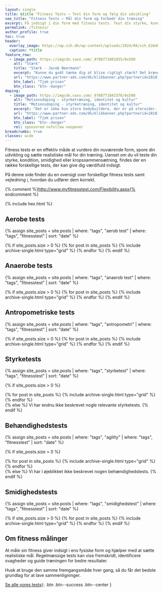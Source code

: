 ```yaml
---
layout: single
title: &title "Fitness Tests – Test din form og følg din udvikling"
seo_title: "Fitness Tests – Mål din form og forbedr din træning"
excerpt: Få indsigt i din form med fitness tests. Test din styrke, kondition og smidighed, og følg din udvikling over tid. Find vejledninger og testmetoder her.
permalink: /fitness/
author_profile: true
toc: true
header:
  overlay_image: https://wp.vih.dk/wp-content/uploads/2024/04/vih_62A4833_web-1-2048x1366.jpg
  caption: *title
feature_row:
  - image_path: https://imgcdn.saxo.com/_9788771801835/0x500
    alt: "Stærk"
    title: "Stærk - Jacob Beermann"
    excerpt: "Kunne du godt tænke dig at blive rigtigt stærk? Det kræver den rette hjælp, og den kan du heldigvis få af Jacob Beermann med bogen \"Stærk\". Her får du en god og grundig introduktion til hvordan man styrketræner bedst."
    url: "https://www.partner-ads.com/dk/klikbanner.php?partnerid=28187&bannerid=43264&htmlurl=https://www.saxo.com/dk/staerk_jacob-beermann_haeftet_9788771801835"
    btn_label: "Tjek prisen"
    btn_class: "btn--danger"
doping:
  - image_path: https://imgcdn.saxo.com/_9788771843378/0x500
    alt: "Motionsdoping - styrketræning, identitet og kultur"
    title: "Motionsdoping - styrketræning, identitet og kultur"
    excerpt: "Det er ikke kun store bodybuildere, der er på steroider. Også helt almindelige unge mænd kombinerer styrke­træning i fitnesscentret med brug af doping."
    url: "https://www.partner-ads.com/dk/klikbanner.php?partnerid=28187&bannerid=43264&htmlurl=https://www.saxo.com/dk/motionsdoping_ask-vest-christiansen_haeftet_9788771843378"
    btn_label: "Tjek prisen"
    btn_class: "btn--danger"
    rel: sponsored nofollow noopener
breadcrumbs: true
classes: wide
---
```


Fitness tests er en effektiv måde at vurdere din nuværende form, spore din udvikling og sætte realistiske mål for din træning. Uanset om du vil teste din styrke, kondition, smidighed eller kropssammensætning, findes der en række forskellige tests, der kan give dig værdifuld indsigt.

På denne side finder du en oversigt over forskellige fitness tests samt vejledning i, hvordan du udfører dem korrekt.

{% comment %}http://www.myfitnesstest.com/Flexibility.aspx{% endcomment %}

{% include hex.html %}

## Aerobe tests

{% assign site_posts = site.posts | where: "tags", "aerob test" | where: "tags", "fitnesstest" | sort: "date" %}

<div class="feature__wrapper">

{% if site_posts.size > 0 %}
  {% for post in site_posts %}
    {% include archive-single.html type="grid" %}
  {% endfor %}
{% endif %}

</div>

## Anaerobe tests

{% assign site_posts = site.posts | where: "tags", "anaerob test" | where: "tags", "fitnesstest" | sort: "date" %}

<div class="feature__wrapper">

{% if site_posts.size > 0 %}
  {% for post in site_posts %}
    {% include archive-single.html type="grid" %}
  {% endfor %}
{% endif %}

</div>

## Antropometriske tests

{% assign site_posts = site.posts | where: "tags", "antropometri" | where: "tags", "fitnesstest" | sort: "date" %}

<div class="feature__wrapper">

{% if site_posts.size > 0 %}
  {% for post in site_posts %}
    {% include archive-single.html type="grid" %}
  {% endfor %}
{% endif %}

</div>

## Styrketests

{% assign site_posts = site.posts | where: "tags", "styrketest" | where: "tags", "fitnesstest" | sort: "date" %}

{% if site_posts.size > 0 %}
<div class="feature__wrapper">
{% for post in site_posts %}
    {% include archive-single.html type="grid" %}
  {% endfor %}
</div>
{% else %}
Vi har endnu ikke beskrevet nogle relevante styrketests.
{% endif %}


## Behændighedstests

{% assign site_posts = site.posts | where: "tags", "agility" | where: "tags", "fitnesstest" | sort: "date" %}

{% if site_posts.size > 0 %}
<div class="feature__wrapper">
  {% for post in site_posts %}
    {% include archive-single.html type="grid" %}
  {% endfor %}
</div>
{% else %}
Vi har i øjeblikket ikke beskrevet nogen behændighedstests.
{% endif %}

## Smidighedstests

{% assign site_posts = site.posts | where: "tags", "smidighedstest" | where: "tags", "fitnesstest" | sort: "date" %}

<div class="feature__wrapper">

{% if site_posts.size > 0 %}
  {% for post in site_posts %}
    {% include archive-single.html type="grid" %}
  {% endfor %}
{% endif %}

</div>

## Om fitness målinger

At måle sin fitness giver indsigt i ens fysiske form og hjælper med at sætte realistiske mål. Regelmæssige tests kan vise fremskridt, identificere svagheder og guide træningen for bedre resultater.

Husk at bruge den samme fremgangsmåde hver gang, så du får det bedste grundlag for at lave sammenligninger.

[Se alle vores tests](/tests/){: .btn .btn--success .btn--center }
